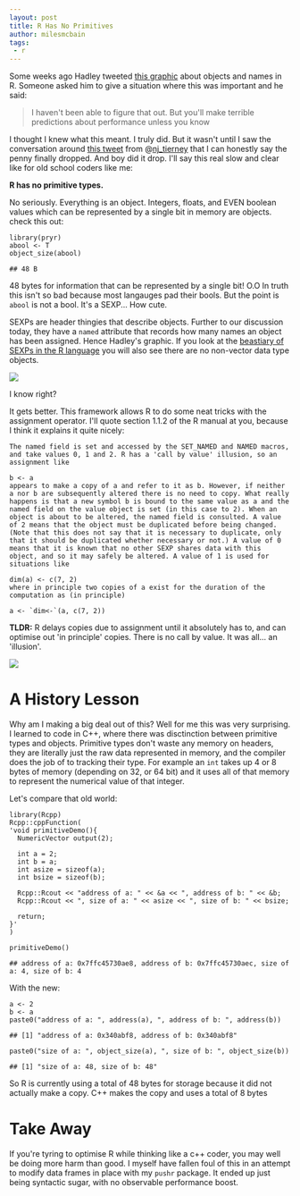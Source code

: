 ```yaml
---
layout: post
title: R Has No Primitives
author: milesmcbain
tags:
 - r
---
```


Some weeks ago Hadley tweeted [this
graphic](https://twitter.com/hadleywickham/status/732288980549390336)
about objects and names in R. Someone asked him to give a situation
where this was important and he said:

> I haven't been able to figure that out. But you'll make terrible
> predictions about performance unless you know

<!---excerpt-break-->

I thought I knew what this meant. I truly did. But it wasn't until I saw
the conversation around [this
tweet](https://twitter.com/nj_tierney/status/735087930251710464) from
@[nj\_tierney](https://twitter.com/nj_tierney) that I can honestly say
the penny finally dropped. And boy did it drop. I'll say this real slow
and clear like for old school coders like me:

**R has no primitive types.**

No seriously. Everything is an object. Integers, floats, and EVEN
boolean values which can be represented by a single bit in memory are
objects. check this out:

    library(pryr)
    abool <- T
    object_size(abool)

    ## 48 B

48 bytes for information that can be represented by a single bit! O.O In
truth this isn't so bad because most langauges pad their bools. But the
point is `abool` is not a bool. It's a SEXP... How cute.

SEXPs are header thingies that describe objects. Further to our
discussion today, they have a `named` attribute that records how many
names an object has been assigned. Hence Hadley's graphic. If you look
at the [beastiary of SEXPs in the R
language](https://cran.r-project.org/doc/manuals/r-release/R-ints.html#SEXPTYPEs)
you will also see there are no non-vector data type objects.

![](http://i.giphy.com/OK27wINdQS5YQ.gif)

I know right?

It gets better. This framework allows R to do some neat tricks with the
assignment operator. I'll quote section 1.1.2 of the R manual at you,
because I think it explains it quite nicely:

    The named field is set and accessed by the SET_NAMED and NAMED macros, and take values 0, 1 and 2. R has a 'call by value' illusion, so an assignment like

    b <- a
    appears to make a copy of a and refer to it as b. However, if neither a nor b are subsequently altered there is no need to copy. What really happens is that a new symbol b is bound to the same value as a and the named field on the value object is set (in this case to 2). When an object is about to be altered, the named field is consulted. A value of 2 means that the object must be duplicated before being changed. (Note that this does not say that it is necessary to duplicate, only that it should be duplicated whether necessary or not.) A value of 0 means that it is known that no other SEXP shares data with this object, and so it may safely be altered. A value of 1 is used for situations like

    dim(a) <- c(7, 2)
    where in principle two copies of a exist for the duration of the computation as (in principle)

    a <- `dim<-`(a, c(7, 2))

**TLDR:** R delays copies due to assignment until it absolutely has to,
and can optimise out 'in principle' copies. There is no call by value.
It was all... an 'illusion'.

![](http://i.giphy.com/qJxFuXXWpkdEI.gif)

A History Lesson
================

Why am I making a big deal out of this? Well for me this was very
surprising. I learned to code in C++, where there was disctinction
between primitive types and objects. Primitive types don't waste any
memory on headers, they are literally just the raw data represented in
memory, and the compiler does the job of to tracking their type. For
example an `int` takes up 4 or 8 bytes of memory (depending on 32, or 64
bit) and it uses all of that memory to represent the numerical value of
that integer.

Let's compare that old world:

    library(Rcpp)
    Rcpp::cppFunction(
    'void primitiveDemo(){
      NumericVector output(2);  
      
      int a = 2;
      int b = a;
      int asize = sizeof(a);
      int bsize = sizeof(b);
      
      Rcpp::Rcout << "address of a: " << &a << ", address of b: " << &b;
      Rcpp::Rcout << ", size of a: " << asize << ", size of b: " << bsize;
      
      return;
    }'
    )

    primitiveDemo()

    ## address of a: 0x7ffc45730ae8, address of b: 0x7ffc45730aec, size of a: 4, size of b: 4

With the new:

    a <- 2
    b <- a
    paste0("address of a: ", address(a), ", address of b: ", address(b))

    ## [1] "address of a: 0x340abf8, address of b: 0x340abf8"

    paste0("size of a: ", object_size(a), ", size of b: ", object_size(b))

    ## [1] "size of a: 48, size of b: 48"

So R is currently using a total of 48 bytes for storage because it did
not actually make a copy. C++ makes the copy and uses a total of 8 bytes

Take Away
=========

If you're tyring to optimise R while thinking like a c++ coder, you may
well be doing more harm than good. I myself have fallen foul of this in
an attempt to modify data frames in place with my `pushr` package. It
ended up just being syntactic sugar, with no observable performance
boost.
